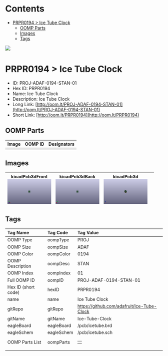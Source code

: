 



Contents
========

* [PRPR0194 > Ice Tube Clock](#prpr0194--ice-tube-clock)
	* [OOMP Parts](#oomp-parts)
	* [Images](#images)
	* [Tags](#tags)
  
![][im]
# PRPR0194 > Ice Tube Clock

- ID: PROJ-ADAF-0194-STAN-01
- Hex ID: PRPR0194
- Name: Ice Tube Clock
- Description: Ice Tube Clock
- Long Link: [http://oom.lt/PROJ-ADAF-0194-STAN-01](http://oom.lt/PROJ-ADAF-0194-STAN-01)
- Short Link: [http://oom.lt/PRPR0194](http://oom.lt/PRPR0194)

## OOMP Parts
  

|Image|OOMP ID|Designators|
| :--- | :--- | :--- |
||||

## Images
  

|kicadPcb3dFront<br>[![](https://raw.githubusercontent.com/oomlout/oomlout_OOMP_projects_V2/main/PROJ/ADAF/0194/STAN/01/kicadPcb3dFront_140.png)](https://github.com/oomlout/oomlout_OOMP_projects_V2/tree/main/PROJ/ADAF/0194/STAN/01/kicadPcb3dFront.png)|kicadPcb3dBack<br>[![](https://raw.githubusercontent.com/oomlout/oomlout_OOMP_projects_V2/main/PROJ/ADAF/0194/STAN/01/kicadPcb3dBack_140.png)](https://github.com/oomlout/oomlout_OOMP_projects_V2/tree/main/PROJ/ADAF/0194/STAN/01/kicadPcb3dBack.png)|kicadPcb3d<br>[![](https://raw.githubusercontent.com/oomlout/oomlout_OOMP_projects_V2/main/PROJ/ADAF/0194/STAN/01/kicadPcb3d_140.png)](https://github.com/oomlout/oomlout_OOMP_projects_V2/tree/main/PROJ/ADAF/0194/STAN/01/kicadPcb3d.png)||
| :---: | :---: | :---: | :---: |

## Tags
  

|Tag Name|Tag Code|Tag Value|
| :--- | :--- | :--- |
|OOMP Type|oompType|PROJ|
|OOMP Size|oompSize|ADAF|
|OOMP Color|oompColor|0194|
|OOMP Description|oompDesc|STAN|
|OOMP Index|oompIndex|01|
|Full OOMP ID|oompID|PROJ-ADAF-0194-STAN-01|
|Hex ID (short code)|hexID|PRPR0194|
|name|name|Ice Tube Clock|
|gitRepo|gitRepo|https://github.com/adafruit/Ice-Tube-Clock|
|gitName|gitName|Ice-Tube-Clock|
|eagleBoard|eagleBoard|/pcb/icetube.brd|
|eagleSchem|eagleSchem|/pcb/icetube.sch|
|OOMP Parts List|oompParts|<table><tr><td></td></tr></table>|
||||



[im]: kicadPcb3d_450.png
